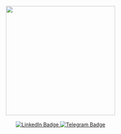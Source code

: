 <div align=center>
  
  <div id="header" align="center">
    <img src="https://i.imgur.com/teXxmBu.gif" width="300"/>
  </div>
  &nbsp;

  <div id="badges">
    <a href="https://www.linkedin.com/in/evelina-sukhareva-3b9670256/">
      <img src="https://img.shields.io/badge/LinkedIn-blue?style=for-the-badge&logo=linkedin&logoColor=white" alt="LinkedIn Badge"/>
    </a>
    <a href="https://t.me/EvelinaSu">
      <img src="https://img.shields.io/badge/Telegram-blue?style=for-the-badge&logo=telegram&logoColor=white" alt="Telegram Badge"/>
    </a>
  </div>

<!--   ### :fire: My Stats
  
  &nbsp;
  
  [![GitHub Streak](https://streak-stats.demolab.com/?user=EvelinSu&theme=dark)](https://git.io/streak-stats)
  
  
  [![Top Langs](https://github-readme-stats.vercel.app/api/top-langs/?username=EvelinSu&layout=compact&theme=dark)](https://github.com/anuraghazra/github-readme-stats)
 -->
</div>

<!--
**EvelinSu/EvelinSu** is a ✨ _special_ ✨ repository because its `README.md` (this file) appears on your GitHub profile.

Here are some ideas to get you started:

- 🔭 I’m currently working on ...
- 🌱 I’m currently learning ...
- 👯 I’m looking to collaborate on ...
- 🤔 I’m looking for help with ...
- 💬 Ask me about ...
- 📫 How to reach me: ...
- 😄 Pronouns: ...
- ⚡ Fun fact: ...
-->
